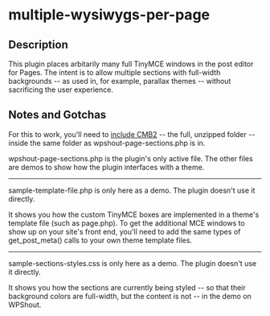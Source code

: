 # multiple-wysiwygs-per-page

## Description

This plugin places arbitarily many full TinyMCE windows in the post editor for Pages. The intent is to allow multiple sections with full-width backgrounds -- as used in, for example, parallax themes -- without sacrificing the user experience.

## Notes and Gotchas

For this to work, you'll need to [include CMB2](https://github.com/WebDevStudios/CMB2/) -- the full, unzipped folder -- inside the same folder as wpshout-page-sections.php is in.

wpshout-page-sections.php is the plugin's only active file. The other files are demos to show how the plugin interfaces with a theme.

---

sample-template-file.php is only here as a demo. The plugin doesn't use it directly.

It shows you how the custom TinyMCE boxes are implemented in a theme's template file (such as page.php). To get the additional MCE windows to show up on your site's front end, you'll need to add the same types of get_post_meta() calls to your own theme template files.

---

sample-sections-styles.css is only here as a demo. The plugin doesn't use it directly.

It shows you how the sections are currently being styled -- so that their background colors are full-width, but the content is not -- in the demo on WPShout.